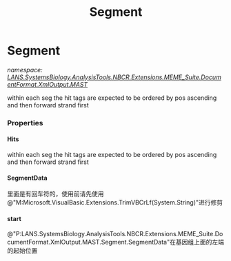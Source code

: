 ﻿---
title: Segment
---

# Segment
_namespace: [LANS.SystemsBiology.AnalysisTools.NBCR.Extensions.MEME_Suite.DocumentFormat.XmlOutput.MAST](N-LANS.SystemsBiology.AnalysisTools.NBCR.Extensions.MEME_Suite.DocumentFormat.XmlOutput.MAST.html)_

within each seg the hit tags are expected to be ordered by pos ascending and then forward strand first




### Properties

#### Hits
within each seg the hit tags are expected to be ordered by pos ascending and then forward strand first
#### SegmentData
里面是有回车符的，使用前请先使用@"M:Microsoft.VisualBasic.Extensions.TrimVBCrLf(System.String)"进行修剪
#### start
@"P:LANS.SystemsBiology.AnalysisTools.NBCR.Extensions.MEME_Suite.DocumentFormat.XmlOutput.MAST.Segment.SegmentData"在基因组上面的左端的起始位置
